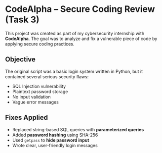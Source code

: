# CodeAlpha – Secure Coding Review (Task 3)

This project was created as part of my cybersecurity internship with **CodeAlpha**. The goal was to analyze and fix a vulnerable piece of code by applying secure coding practices.

## Objective

The original script was a basic login system written in Python, but it contained several serious security flaws:
- SQL Injection vulnerability  
- Plaintext password storage  
- No input validation  
- Vague error messages

## Fixes Applied

- Replaced string-based SQL queries with **parameterized queries**
- Added **password hashing** using SHA-256
- Used `getpass` to **hide password input**
- Wrote clear, user-friendly login messages

